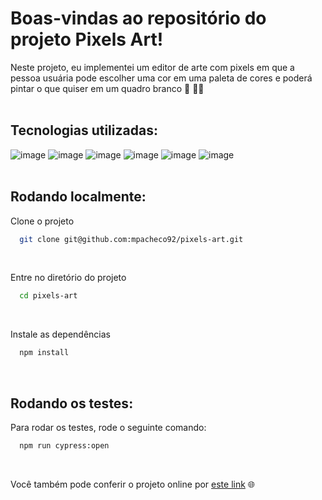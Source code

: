 # Boas-vindas ao repositório do projeto Pixels Art!

Neste projeto, eu implementei um editor de arte com pixels em que a pessoa usuária pode escolher uma cor em uma paleta de cores e poderá pintar o que quiser em um quadro branco 🎨 🧑‍🎨  
<br>

## Tecnologias utilizadas:

![image](https://img.shields.io/badge/HTML5-E34F26?style=for-the-badge&logo=html5&logoColor=white)
![image](https://img.shields.io/badge/CSS3-1572B6?style=for-the-badge&logo=css3&logoColor=white)
![image](https://img.shields.io/badge/JavaScript-323330?style=for-the-badge&logo=javascript&logoColor=F7DF1E)
![image](https://img.shields.io/badge/eslint-3A33D1?style=for-the-badge&logo=eslint&logoColor=white)
![image](https://img.shields.io/badge/stylelint-000?style=for-the-badge&logo=stylelint&logoColor=white)
![image](https://img.shields.io/badge/Cypress-17202C?style=for-the-badge&logo=cypress&logoColor=white)  
<br>

## Rodando localmente:

Clone o projeto

```bash
  git clone git@github.com:mpacheco92/pixels-art.git
```
<br>

Entre no diretório do projeto

```bash
  cd pixels-art
```
<br>

Instale as dependências

```bash
  npm install
```
<br>

## Rodando os testes:

Para rodar os testes, rode o seguinte comando:

```bash
  npm run cypress:open
```
<br>

Você também pode conferir o projeto online por [este link](https://mpacheco92.github.io/pixels-art/) 🌐
